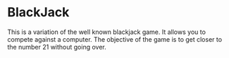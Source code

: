 # BlackJack
This is a variation of the well known blackjack game. It allows you to compete against a computer. The objective of the game is to get closer to the number 21 without going over.
